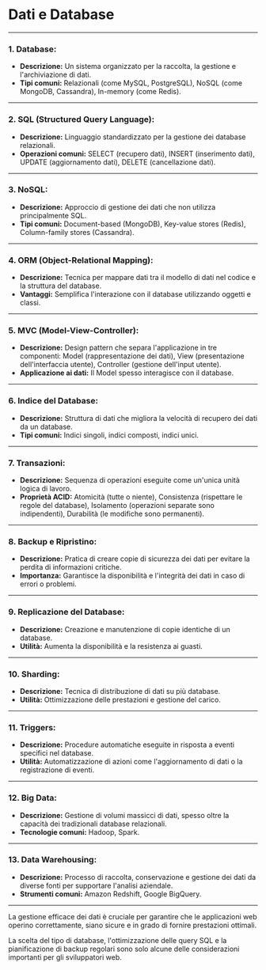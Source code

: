 # Dati e Database

---

### 1. **Database:**

- **Descrizione:** Un sistema organizzato per la raccolta, la gestione e l'archiviazione di dati.
- **Tipi comuni:** Relazionali (come MySQL, PostgreSQL), NoSQL (come MongoDB, Cassandra), In-memory (come Redis).

---

### 2. **SQL (Structured Query Language):**

- **Descrizione:** Linguaggio standardizzato per la gestione dei database relazionali.
- **Operazioni comuni:** SELECT (recupero dati), INSERT (inserimento dati), UPDATE (aggiornamento dati), DELETE (cancellazione dati).

---

### 3. **NoSQL:**

- **Descrizione:** Approccio di gestione dei dati che non utilizza principalmente SQL.
- **Tipi comuni:** Document-based (MongoDB), Key-value stores (Redis), Column-family stores (Cassandra).

---

### 4. **ORM (Object-Relational Mapping):**

- **Descrizione:** Tecnica per mappare dati tra il modello di dati nel codice e la struttura del database.
- **Vantaggi:** Semplifica l'interazione con il database utilizzando oggetti e classi.

---

### 5. **MVC (Model-View-Controller):**

- **Descrizione:** Design pattern che separa l'applicazione in tre componenti: Model (rappresentazione dei dati), View (presentazione dell'interfaccia utente), Controller (gestione dell'input utente).
- **Applicazione ai dati:** Il Model spesso interagisce con il database.

---

### 6. **Indice del Database:**

- **Descrizione:** Struttura di dati che migliora la velocità di recupero dei dati da un database.
- **Tipi comuni:** Indici singoli, indici composti, indici unici.

---

### 7. **Transazioni:**

- **Descrizione:** Sequenza di operazioni eseguite come un'unica unità logica di lavoro.
- **Proprietà ACID:** Atomicità (tutte o niente), Consistenza (rispettare le regole del database), Isolamento (operazioni separate sono indipendenti), Durabilità (le modifiche sono permanenti).

---

### 8. **Backup e Ripristino:**

- **Descrizione:** Pratica di creare copie di sicurezza dei dati per evitare la perdita di informazioni critiche.
- **Importanza:** Garantisce la disponibilità e l'integrità dei dati in caso di errori o problemi.

---

### 9. **Replicazione del Database:**

- **Descrizione:** Creazione e manutenzione di copie identiche di un database.
- **Utilità:** Aumenta la disponibilità e la resistenza ai guasti.

---

### 10. **Sharding:**

- **Descrizione:** Tecnica di distribuzione di dati su più database.
- **Utilità:** Ottimizzazione delle prestazioni e gestione del carico.

---

### 11. **Triggers:**

- **Descrizione:** Procedure automatiche eseguite in risposta a eventi specifici nel database.
- **Utilità:** Automatizzazione di azioni come l'aggiornamento di dati o la registrazione di eventi.

---

### 12. **Big Data:**

- **Descrizione:** Gestione di volumi massicci di dati, spesso oltre la capacità dei tradizionali database relazionali.
- **Tecnologie comuni:** Hadoop, Spark.

---

### 13. **Data Warehousing:**

- **Descrizione:** Processo di raccolta, conservazione e gestione dei dati da diverse fonti per supportare l'analisi aziendale.
- **Strumenti comuni:** Amazon Redshift, Google BigQuery.

---

La gestione efficace dei dati è cruciale per garantire che le applicazioni web operino correttamente, siano sicure e in grado di fornire prestazioni ottimali. 

La scelta del tipo di database, l'ottimizzazione delle query SQL e la pianificazione di backup regolari sono solo alcune delle considerazioni importanti per gli sviluppatori web.
